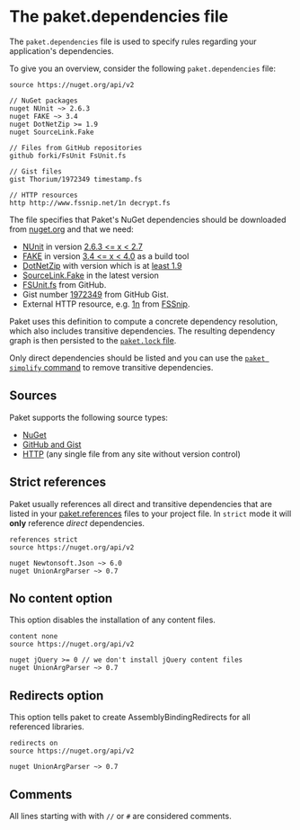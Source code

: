 # The paket.dependencies file

The `paket.dependencies` file is used to specify rules regarding your application's dependencies.

To give you an overview, consider the following `paket.dependencies` file:

    source https://nuget.org/api/v2

    // NuGet packages
    nuget NUnit ~> 2.6.3
    nuget FAKE ~> 3.4
    nuget DotNetZip >= 1.9
    nuget SourceLink.Fake

    // Files from GitHub repositories
    github forki/FsUnit FsUnit.fs

    // Gist files
    gist Thorium/1972349 timestamp.fs

    // HTTP resources
    http http://www.fssnip.net/1n decrypt.fs

The file specifies that Paket's NuGet dependencies should be downloaded from [nuget.org](http://www.nuget.org) and that we need:

  * [NUnit](http://www.nunit.org/) in version [2.6.3 <= x < 2.7](nuget-dependencies.html#Pessimistic-version-constraint)
  * [FAKE](http://fsharp.github.io/FAKE/) in version [3.4 <= x < 4.0](nuget-dependencies.html#Pessimistic-version-constraint) as a build tool
  * [DotNetZip](http://dotnetzip.codeplex.com/) with version which is at [least 1.9](http://fsprojects.github.io/Paket/nuget-dependencies.html#Greater-than-or-equal-version-constraint)
  * [SourceLink.Fake](https://github.com/ctaggart/SourceLink) in the latest version
  * [FSUnit.fs](https://github.com/forki/FsUnit) from GitHub.
  * Gist number [1972349](https://gist.github.com/Thorium/1972349) from GitHub Gist.
  * External HTTP resource, e.g. [1n](http://www.fssnip.net/1n) from [FSSnip](http://www.fssnip.net/).

Paket uses this definition to compute a concrete dependency resolution, which also includes transitive dependencies. The resulting dependency graph is then persisted to the [`paket.lock` file](lock-file.html).

Only direct dependencies should be listed and you can use the [`paket simplify` command](paket-simplify.html) to remove transitive dependencies.

## Sources

Paket supports the following source types:

* [NuGet](nuget-dependencies.html)
* [GitHub and Gist](github-dependencies.html)
* [HTTP](http-dependencies.html) (any single file from any site without version control)

## Strict references

Paket usually references all direct and transitive dependencies that are listed in your [paket.references](references-files.md) files to your project file.
In `strict` mode it will **only** reference *direct* dependencies.

    references strict
    source https://nuget.org/api/v2

    nuget Newtonsoft.Json ~> 6.0
    nuget UnionArgParser ~> 0.7

## No content option

This option disables the installation of any content files.

    content none
    source https://nuget.org/api/v2

    nuget jQuery >= 0 // we don't install jQuery content files
    nuget UnionArgParser ~> 0.7

## Redirects option

This option tells paket to create AssemblyBindingRedirects for all referenced libraries.

    redirects on
    source https://nuget.org/api/v2

    nuget UnionArgParser ~> 0.7

## Comments

All lines starting with with `//` or `#` are considered comments.
